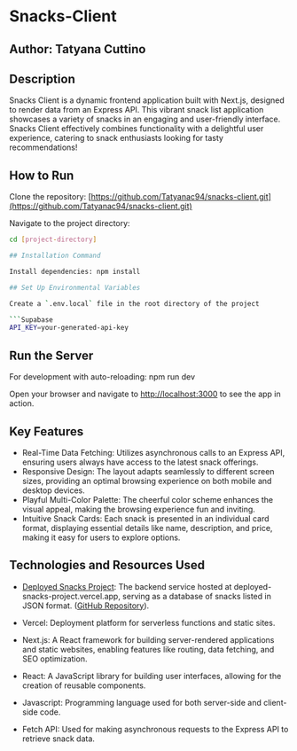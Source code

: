 # Snacks-Client

## Author: Tatyana Cuttino

## Description

Snacks Client is a dynamic frontend application built with Next.js, designed to render data from an Express API. This vibrant snack list application showcases a variety of snacks in an engaging and user-friendly interface. Snacks Client effectively combines functionality with a delightful user experience, catering to snack enthusiasts looking for tasty recommendations!

## How to Run

Clone the repository: [https://github.com/Tatyanac94/snacks-client.git](https://github.com/Tatyanac94/snacks-client.git)

Navigate to the project directory:

```bash
cd [project-directory]

## Installation Command

Install dependencies: npm install

## Set Up Environmental Variables

Create a `.env.local` file in the root directory of the project

```Supabase
API_KEY=your-generated-api-key
```

## Run the Server

For development with auto-reloading: npm run dev

Open your browser and navigate to <http://localhost:3000> to see the app in action.

## Key Features

* Real-Time Data Fetching: Utilizes asynchronous calls to an Express API, ensuring users always have access to the latest snack offerings.
* Responsive Design: The layout adapts seamlessly to different screen sizes, providing an optimal browsing experience on both mobile and desktop devices.
* Playful Multi-Color Palette: The cheerful color scheme enhances the visual appeal, making the browsing experience fun and inviting.
* Intuitive Snack Cards: Each snack is presented in an individual card format, displaying essential details like name, description, and price, making it easy for users to explore options.

## Technologies and Resources Used

* [Deployed Snacks Project](deployed-snacks-project.vercel.app): The backend service hosted at deployed-snacks-project.vercel.app, serving as a database of snacks listed in JSON format. ([GitHub Repository](https://github.com/Tatyanac94/Deployed-Snacks-Project.git)).

* Vercel: Deployment platform for serverless functions and static sites.

* Next.js: A React framework for building server-rendered applications and static websites, enabling features like routing, data fetching, and SEO optimization.

* React: A JavaScript library for building user interfaces, allowing for the creation of reusable components.

* Javascript: Programming language used for both server-side and client-side code.

* Fetch API: Used for making asynchronous requests to the Express API to retrieve snack data.

